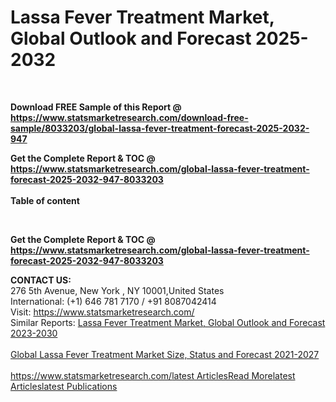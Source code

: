 <h1>Lassa Fever Treatment Market, Global Outlook and Forecast 2025-2032</h1><br/><p><strong>Download FREE Sample of this Report @ <a href="https://www.statsmarketresearch.com/download-free-sample/8033203/global-lassa-fever-treatment-forecast-2025-2032-947">https://www.statsmarketresearch.com/download-free-sample/8033203/global-lassa-fever-treatment-forecast-2025-2032-947</a></strong></p><div><b>Get the Complete Report & TOC @ <a href="https://www.statsmarketresearch.com/global-lassa-fever-treatment-forecast-2025-2032-947-8033203">https://www.statsmarketresearch.com/global-lassa-fever-treatment-forecast-2025-2032-947-8033203</a></b></div><br><b>Table of content</b><p><br><div><b>Get the Complete Report & TOC @ <a href="https://www.statsmarketresearch.com/global-lassa-fever-treatment-forecast-2025-2032-947-8033203">https://www.statsmarketresearch.com/global-lassa-fever-treatment-forecast-2025-2032-947-8033203</a></b></div></p> <b>CONTACT US:</b><br>276 5th Avenue, New York , NY 10001,United States<br>International: (+1) 646 781 7170 / +91 8087042414<br>Visit: <a href="https://www.statsmarketresearch.com/">https://www.statsmarketresearch.com/</a><br>Similar Reports: <a href="https://www.statsmarketresearch.com/global-lassa-fever-treatment-forecast-2025-2032-947-8033203">Lassa Fever Treatment Market, Global Outlook and Forecast 2023-2030</a><br/><br/><a href="https://www.statsmarketresearch.com/global-lassa-fever-treatment-forecast-2025-2032-947-8033203">Global Lassa Fever Treatment Market Size, Status and Forecast 2021-2027</a><br/><br/><a href="https://gyeongbokgung.com">https://www.statsmarketresearch.com/</a><a href="https://hallyeomaritime.com">latest Articles</a><a href="https://jingwansa.com">Read More</a><a href=https://nguoiviet.jp/">latest Articles</a><a href="https://www.intelmarketresearch.com/">latest Publications</a>